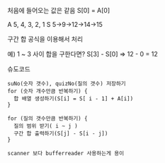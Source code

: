 처음에 들어오는 값은 같음
S[0] = A[0]

A 5, 4, 3, 2, 1
S 5->9->12->14->15

구간 합 공식을 이용해서 처리

예) 1 ~ 3 사이 합을 구한다면?
S[3] - S[0] => 12 - 0 = 12


슈도코드
```
suNo(숫자 갯수), quizNo(질의 갯수) 저장하기
for (숫자 개수만큼 반복하기) {
  합 배열 생성하기(S[i] = S[ i - 1] + A[i])
}

for (질의 갯수만큼 반복하기) {
  질의 범위 받기( i ~ j )
  구간 합 출력하기(S[j] - S[i - j])
}

scanner 보다 bufferreader 사용하는게 용이
```

